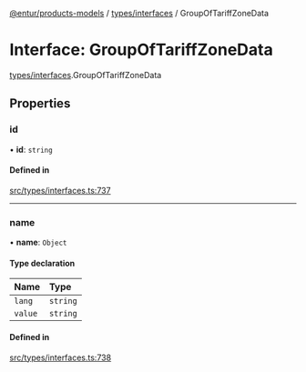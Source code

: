 [@entur/products-models](../README.md) / [types/interfaces](../modules/types_interfaces.md) / GroupOfTariffZoneData

# Interface: GroupOfTariffZoneData

[types/interfaces](../modules/types_interfaces.md).GroupOfTariffZoneData

## Properties

### id

• **id**: `string`

#### Defined in

[src/types/interfaces.ts:737](https://github.com/entur/products-models/blob/main/src/types/interfaces.ts#L737)

___

### name

• **name**: `Object`

#### Type declaration

| Name | Type |
| :------ | :------ |
| `lang` | `string` |
| `value` | `string` |

#### Defined in

[src/types/interfaces.ts:738](https://github.com/entur/products-models/blob/main/src/types/interfaces.ts#L738)
